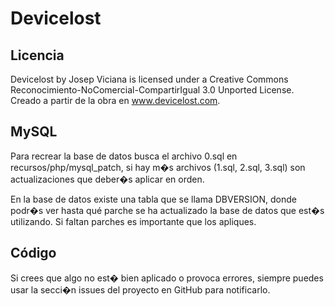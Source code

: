 Devicelost
==========

Licencia
--------

Devicelost by Josep Viciana is licensed under a Creative Commons Reconocimiento-NoComercial-CompartirIgual 3.0 Unported License.
Creado a partir de la obra en www.devicelost.com.

MySQL
-----

Para recrear la base de datos busca el archivo 0.sql en recursos/php/mysql_patch, si hay m�s archivos (1.sql, 2.sql, 3.sql) son actualizaciones que deber�s aplicar en orden.

En la base de datos existe una tabla que se llama DBVERSION, donde podr�s ver hasta qué parche se ha actualizado la base de datos que est�s utilizando. Si faltan parches es importante que los apliques.

Código
------

Si crees que algo no est� bien aplicado o provoca errores, siempre puedes usar la secci�n issues del proyecto en GitHub para notificarlo.